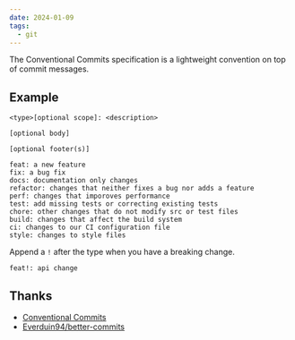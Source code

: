 ```yaml
---
date: 2024-01-09
tags:
  - git
---
```


The Conventional Commits specification is a lightweight convention on top of commit messages.

## Example

```git
<type>[optional scope]: <description>

[optional body]

[optional footer(s)]
```

```git
feat: a new feature
fix: a bug fix
docs: documentation only changes
refactor: changes that neither fixes a bug nor adds a feature
perf: changes that imporoves performance
test: add missing tests or correcting existing tests
chore: other changes that do not modify src or test files
build: changes that affect the build system
ci: changes to our CI configuration file
style: changes to style files
```

Append a `!` after the type when you have a breaking change.

```git
feat!: api change
```


## Thanks

- [Conventional Commits](https://www.conventionalcommits.org/en/v1.0.0/)
- [Everduin94/better-commits](https://github.com/Everduin94/better-commits#-default-json-config)